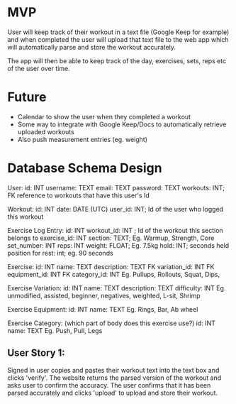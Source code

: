 # MVP

User will keep track of their workout in a text file (Google Keep for example) and when completed the user
will upload that text file to the web app which will automatically parse and store the workout accurately.

The app will then be able to keep track of the day, exercises, sets, reps etc of the user over time.


# Future

* Calendar to show the user when they completed a workout
* Some way to integrate with Google Keep/Docs to automatically retrieve uploaded workouts
* Also push measurement entries (eg. weight)


# Database Schema Design
User:
    id: INT
    username: TEXT
    email: TEXT
    password: TEXT
    workouts: INT; FK reference to workouts that have this user's Id

Workout:
    id: INT
    date: DATE (UTC)
    user_id: INT; Id of the user who logged this workout
    
Exercise Log Entry:
    id: INT
    workout_id: INT ; Id of the workout this section belongs to
    exercise_id: INT
    section: TEXT; Eg. Warmup, Strength, Core
    set_number: INT
    reps: INT
    weight: FLOAT; Eg. 7.5kg
    hold: INT; seconds held position for
    rest: int; eg. 90 seconds

Exercise:
    id: INT
    name: TEXT
    description: TEXT
    FK variation_id: INT
    FK equipment_id: INT
    FK category_id: INT
    Eg. Pullups, Rollouts, Squat, Dips, 

Exercise Variation:
    id: INT
    name: TEXT
    description: TEXT
    difficulty: INT
    Eg. unmodified, assisted, beginner, negatives, weighted, L-sit, Shrimp

Exercise Equipment:
    id: INT
    name: TEXT
    Eg. Rings, Bar, Ab wheel

Exercise Category: (which part of body does this exercise use?)
    id: INT
    name: TEXT
    Eg. Push, Pull, Legs


## User Story 1:
Signed in user copies and pastes their workout text into the text box and clicks
'verify'. The website returns the parsed version of the workout and asks user
to confirm the accuracy. The user confirms that it has been parsed accurately
and clicks 'upload' to upload and store their workout.



